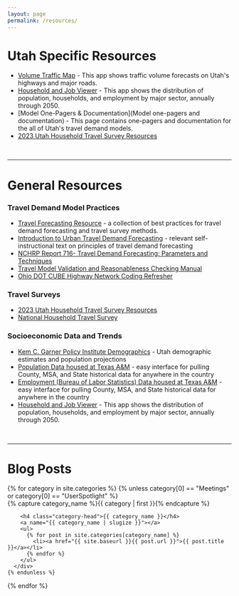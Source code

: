 ```yaml
---
layout: page
permalink: /resources/
---
```


# Utah Specific Resources
 - [Volume Traffic Map](https://unifiedplan.org/traffic-volume-map/) - This app shows traffic volume forecasts on Utah's highways and major roads.
 - [Household and Job Viewer](https://unifiedplan.org/utah-household-job-forecast-map/) - This app shows the distribution of population, households, and employment by major sector, annually through 2050.
 - [Model One-Pagers & Documentation](Model one-pagers and documentation) - This page contains one-pagers and documentation for the all of Utah's travel demand models.
 - [2023 Utah Household Travel Survey Resources](https://unifiedplan.org/household-travel-surveys/)

<br>

----------------------------------------------

# General Resources

### Travel Demand Model Practices
 - [Travel Forecasting Resource](https://tfresource.org) - a collection of best practices for travel demand forecasting and travel survey methods.
 - [Introduction to Urban Travel Demand Forecasting](https://libraryarchives.metro.net/dpgtl/usdot/1977-an-introduction-to-urban-travel-demand-forecasting-a-self-instructional-text.pdf) - relevant self-instructional text on principles of travel demand forecasting
 - [NCHRP Report 716- Travel Demand Forecasting: Parameters and Techniques](https://transportation.ky.gov/Planning/Documents/Travel%20Demand%20Forecasting.pdf)
 - [Travel Model Validation and Reasonableness Checking Manual](https://www.fhwa.dot.gov/planning/tmip/publications/other_reports/validation_and_reasonableness_2010/fhwahep10042.pdf)
 - [Ohio DOT CUBE Highway Network Coding Refresher](https://transportation.ohio.gov/static/Programs/StatewidePlanning/Modeling-Forecasting/Highway_Training%202016.ppt )

### Travel Surveys
 - [2023 Utah Household Travel Survey Resources](https://unifiedplan.org/household-travel-surveys/)
 - [National Household Travel Survey](https://nhts.ornl.gov/)

### Socioeconomic Data and Trends
 - [Kem C. Garner Policy Institute Demographics](https://gardner.utah.edu/demographics/) - Utah demographic estimates and population projections
 - [Population Data housed at Texas A&M](https://trerc.tamu.edu/data/population/) - easy interface for pulling County, MSA, and State historical data for anywhere in the country
 - [Employment (Bureau of Labor Statistics) Data housed at Texas A&M](https://trerc.tamu.edu/data/employment-bls/) - easy interface for pulling County, MSA, and State historical data for anywhere in the country
 - [Household and Job Viewer](https://unifiedplan.org/utah-household-job-forecast-map/) - This app shows the distribution of population, households, and employment by major sector, annually through 2050.

<br>

----------------------------------------------

# Blog Posts
<div id="archives">
  {% for category in site.categories %}
    {% unless category[0] == "Meetings" or category[0] == "UserSpotlight" %}
      <div class="archive-group">
        {% capture category_name %}{{ category | first }}{% endcapture %}
        <div id="#{{ category_name | slugize }}"></div>
        <p></p>
        
        <h4 class="category-head">{{ category_name }}</h4>
        <a name="{{ category_name | slugize }}"></a>
        <ul>
          {% for post in site.categories[category_name] %}
            <li><a href="{{ site.baseurl }}{{ post.url }}">{{ post.title }}</a></li>
          {% endfor %}
        </ul>
      </div>
    {% endunless %}
  {% endfor %}
</div>